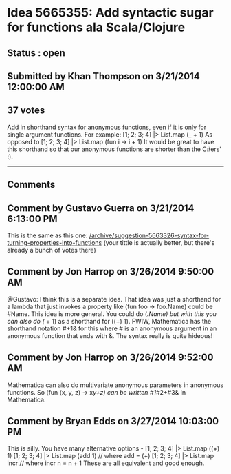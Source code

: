# Idea 5665355: Add syntactic sugar for functions ala Scala/Clojure #

## Status : open

## Submitted by Khan Thompson on 3/21/2014 12:00:00 AM

## 37 votes

Add in shorthand syntax for anonymous functions, even if it is only for single argument functions.
For example:
[1; 2; 3; 4] |> List.map (_ + 1)
As opposed to
[1; 2; 3; 4] |> List.map (fun i -> i + 1)
It would be great to have this shorthand so that our anonymous functions are shorter than the C#ers' :).


------------------------
## Comments


## Comment by Gustavo Guerra on 3/21/2014 6:13:00 PM
This is the same as this one: [/archive/suggestion-5663326-syntax-for-turning-properties-into-functions](/archive/suggestion-5663326-syntax-for-turning-properties-into-functions.md)
(your tittle is actually better, but there's already a bunch of votes there)


## Comment by Jon Harrop on 3/26/2014 9:50:00 AM
@Gustavo: I think this is a separate idea. That idea was just a shorthand for a lambda that just invokes a property like (fun foo -> foo.Name) could be #Name. This idea is more general. You could do (_.Name) but with this you can also do (_ + 1) as a shorthand for ((+) 1).
FWIW, Mathematica has the shorthand notation #+1& for this where # is an anonymous argument in an anonymous function that ends with &. The syntax really is quite hideous!


## Comment by Jon Harrop on 3/26/2014 9:52:00 AM
Mathematica can also do multivariate anonymous parameters in anonymous functions. So (fun (x, y, z) -> x*y+z) can be written #1*#2+#3& in Mathematica.


## Comment by Bryan Edds on 3/27/2014 10:03:00 PM
This is silly. You have many alternative options -
[1; 2; 3; 4] |> List.map ((+) 1)
[1; 2; 3; 4] |> List.map (add 1) // where add = (+)
[1; 2; 3; 4] |> List.map incr // where incr n = n + 1
These are all equivalent and good enough.

